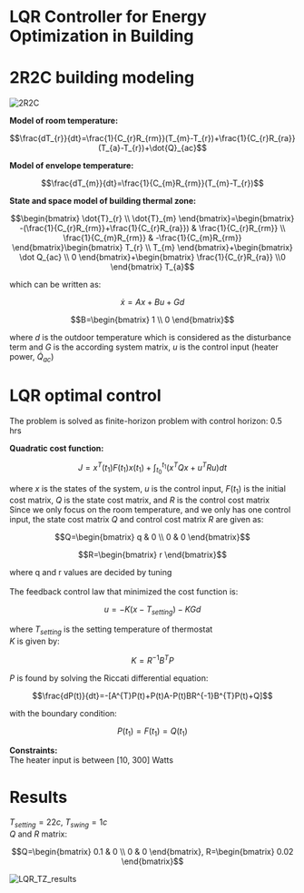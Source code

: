 # LQR Controller for Energy Optimization in Building
# 2R2C building modeling
![2R2C](https://github.com/user-attachments/assets/1b5595fa-cb77-4f40-846e-9d52526e30ee)

**Model of room temperature:** <br/>
```math
\frac{dT_{r}}{dt}=\frac{1}{C_{r}R_{rm}}(T_{m}-T_{r})+\frac{1}{C_{r}R_{ra}}(T_{a}-T_{r})+\dot{Q}_{ac}
```
**Model of envelope temperature:** <br/>
```math
\frac{dT_{m}}{dt}=\frac{1}{C_{m}R_{rm}}(T_{m}-T_{r})
```
**State and space model of building thermal zone:** <br/>
```math
\begin{bmatrix}
\dot{T}_{r} \\
\dot{T}_{m}
\end{bmatrix}=\begin{bmatrix}
-(\frac{1}{C_{r}R_{rm}}+\frac{1}{C_{r}R_{ra}}) & \frac{1}{C_{r}R_{rm}} \\ \frac{1}{C_{m}R_{rm}}
 & -\frac{1}{C_{m}R_{rm}}
\end{bmatrix}\begin{bmatrix}
T_{r} \\ T_{m}
\end{bmatrix}+\begin{bmatrix}
\dot Q_{ac} \\ 0
\end{bmatrix}+\begin{bmatrix}
\frac{1}{C_{r}R_{ra}} \\0
\end{bmatrix} T_{a}
```
which can be written as:
```math
\dot x=Ax+Bu+Gd
```
```math
B=\begin{bmatrix}
1 \\ 0 \end{bmatrix}
```
where $d$ is the outdoor temperature which is considered as the disturbance term and $G$ is the according system matrix, $u$ is the control input (heater power, $\dot Q_{ac}$)
<br/>

# LQR optimal control
The problem is solved as finite-horizon problem with control horizon: 0.5 hrs
<br/>

**Quadratic cost function:**
```math
J=x^{T}(t_{1})F(t_{1})x(t_{1})+\int_{t_{0}}^{t_{1}}(x^{T}Qx+u^{T}Ru)dt
```
where $x$ is the states of the system, $u$ is the control input, $F(t_{1})$ is the initial cost matrix, $Q$ is the state cost matrix, and $R$ is the control cost matrix
<br/>
Since we only focus on the room temperature, and we only has one control input, the state cost matrix $Q$ and control cost matrix $R$ are given as:
```math
Q=\begin{bmatrix}
q & 0 \\ 0 & 0
\end{bmatrix}
```
```math
R=\begin{bmatrix}
r
\end{bmatrix}
```
where q and r values are decided by tuning
<br/>
<br/>
The feedback control law that minimized the cost function is:
```math
u=-K(x-T_{setting})-KGd
```
where $T_{setting}$ is the setting temperature of thermostat
<br/>
$K$ is given by:
```math
K=R^{-1}B^{T}P
```
$P$ is found by solving the Riccati differential equation:
```math
\frac{dP(t)}{dt}=-[A^{T}P(t)+P(t)A-P(t)BR^{-1}B^{T}P(t)+Q]
```
with the boundary condition:
```math
P(t_{1})=F(t_{1})=Q(t_{1})
```

**Constraints:**
<br/>
The heater input is between [10, 300] Watts

# Results
$T_{setting}=22c$,  $T_{swing}=1c$
<br/>
$Q$ and $R$ matrix:
```math
Q=\begin{bmatrix}
0.1 & 0 \\ 0 & 0
\end{bmatrix}, R=\begin{bmatrix}
0.02 \end{bmatrix}
```
![LQR_TZ_results](https://github.com/user-attachments/assets/a601ab93-456c-43fc-aebc-0dd46f8548de)


